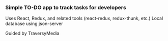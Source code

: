 ### Simple TO-DO app to track tasks for developers

Uses React, Redux, and related tools (react-redux, redux-thunk, etc.)
Local database using json-server

Guided by TraversyMedia
